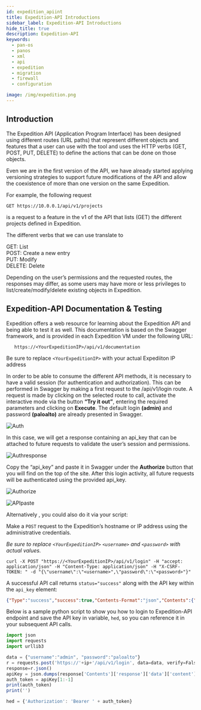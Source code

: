 ```yaml
---
id: expedition_apiint
title: Expedition-API Introductions
sidebar_label: Expedition-API Introductions
hide_title: true
description: Expedition-API
keywords:
  - pan-os
  - panos
  - xml
  - api
  - expedition
  - migration
  - firewall
  - configuration

image: /img/expedition.png
---
```

## Introduction  
The Expedition API (Application Program Interface) has been designed using different routes (URL paths) that represent different objects and features that a user can use with the tool and uses the HTTP verbs (GET, POST, PUT, DELETE) to define the actions that can be done on those objects.  

Even we are in the first version of the API, we have already started applying versioning strategies to support future modifications of the API and allow the coexistence of more than one version on the same Expedition.  

For example,  the following request  
```console
GET https://10.0.0.1/api/v1/projects 
```
is a request to a feature in the v1 of the API that lists (GET) the different projects defined in Expedition.  

The different verbs that we can use translate to  

GET: 		List  
POST: 	Create a new entry  
PUT:		Modify  
DELETE: 	Delete    

Depending on the user’s permissions and the requested routes, the responses may differ, as some users may have more or less privileges to list/create/modify/delete existing objects in Expedition.

## Expedition-API Documentation & Testing

Expedition offers a web resource for learning about the Expedition API and being able to test it as well. This documentation is based on the Swagger framework, and is provided in each Expedition VM under the following URL:  

```Console
   https://<YourExpeditionIP>/api/v1/documentation
```
   Be sure to replace `<YourExpeditionIP>` with your actual Expediiton IP address  

In order to be able to consume the different API methods, it is necessary to have a valid session (for authentication and authorization). This can be performed in Swagger by making a first request to the /api/v1/login route.
A request is made by clicking on the selected route to call, activate the interactive mode via the button **“Try it out”**, entering the required parameters and clicking on **Execute**. The default login **(admin)** and password **(paloalto)** are already presented in Swagger.  

![Auth](/img/expedition/auth.png "Auth")

In this case, we will get a response containing an api_key that can be attached to future requests to validate the user’s session and permissions.

![Authresponse](/img/expedition/authresponse.png "Authresponse")  

Copy the “api_key” and paste it in Swagger under the **Authorize** button that you will find on the top of the site. After this login activity, all future requests will be authenticated using the provided api_key.  

![Authorize](/img/expedition/authorize.png "Authorize")  


![APIpaste](/img/expedition/APIpaste.png "APIpaste")  

Alternatively , you could also do it via your script: 

Make a `POST` request to the Expedition’s hostname or IP address using the administrative credentials.  

_Be sure to replace `<YourExpeditionIP>` `<username>` and `<password>` with actual values._

```shell-session
curl -X POST "https://<YourExpeditionIP>/api/v1/login" -H "accept: application/json" -H "Content-Type: application/json" -H "X-CSRF-TOKEN: " -d "{\"username\":\"<username>",\"password\":\"<password>"}"
```

A successful API call returns `status="success"` along with the API key within the `api_key` element:

```Json
{"Type":"success","success":true,"Contents-Format":"json","Contents":{"code":0,"success":true,"cacheable":false,"metadata":{"execution-info":{"execution-time":0,"execution-memory":0,"execution-disk-consumption":0},"request-info":{"request-method":"","request-query":"","request-time":"","request-client-user":"","request-client-ip":"","request-client-agent":""}},"response":{"total":3,"current-page":1,"per-page":10,"total-pages":1,"state":0,"job-id":0,"response-messages":{"total":1,"code":0,"messages":[{"message":"Authentication successful","details":{"type":"success","causes":{"module":"expedition-api","code":0,"description":""}}}]},"data":{"fields":null,"columns":null,"content":{"api_key":"lyEg5P87DMjLm8dAUm2PZbpYtxLBp9aW7VDldkVjOzcYuE5QscqlUAspchkOIVQQCAYSbbGK3NKKhJFpEj80X44nAZzVO1zA8p87Fs1PfluN8Gg8p20q57fSI43v9H1Z","csrfToken":"MTU5OTg1Nzk2ODE4V3p4WDdtV3BSSldSMFVjSmM0Ykd2YkFqc1cydlJR","id":1}}}}}
```  
Below is a sample python script to show you how to login to Expedition-API endpoint and save the API key in variable, `hed`, so you can reference it in your subsequent API calls.  
```javascript
import json
import requests
import urllib3

data = {"username":"admin", "password":"paloalto"}
r = requests.post('https://'+ip+'/api/v1/login', data=data, verify=False)
response=r.json()
apiKey = json.dumps(response['Contents']['response']['data']['content']['api_key'])
auth_token = apiKey[1:-1]
print(auth_token)
print('')

hed = {'Authorization': 'Bearer ' + auth_token}  
```
     
    


